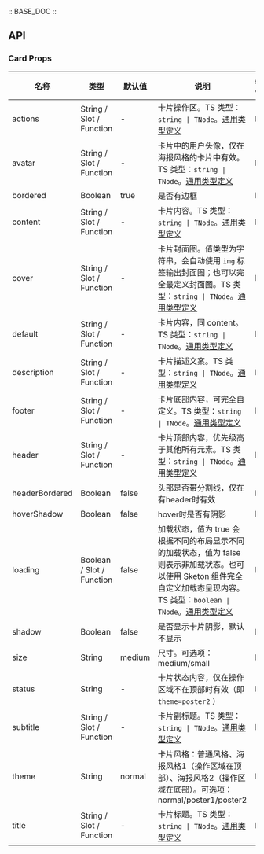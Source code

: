 :: BASE_DOC ::

## API
### Card Props

名称 | 类型 | 默认值 | 说明 | 必传
-- | -- | -- | -- | --
actions | String / Slot / Function | - | 卡片操作区。TS 类型：`string \| TNode`。[通用类型定义](https://github.com/Tencent/tdesign-vue-next/blob/develop/src/common.ts) | N
avatar | String / Slot / Function | - | 卡片中的用户头像，仅在海报风格的卡片中有效。TS 类型：`string \| TNode`。[通用类型定义](https://github.com/Tencent/tdesign-vue-next/blob/develop/src/common.ts) | N
bordered | Boolean | true | 是否有边框 | N
content | String / Slot / Function | - | 卡片内容。TS 类型：`string \| TNode`。[通用类型定义](https://github.com/Tencent/tdesign-vue-next/blob/develop/src/common.ts) | N
cover | String / Slot / Function | - | 卡片封面图。值类型为字符串，会自动使用 `img` 标签输出封面图；也可以完全最定义封面图。TS 类型：`string \| TNode`。[通用类型定义](https://github.com/Tencent/tdesign-vue-next/blob/develop/src/common.ts) | N
default | String / Slot / Function | - | 卡片内容，同 content。TS 类型：`string \| TNode`。[通用类型定义](https://github.com/Tencent/tdesign-vue-next/blob/develop/src/common.ts) | N
description | String / Slot / Function | - | 卡片描述文案。TS 类型：`string \| TNode`。[通用类型定义](https://github.com/Tencent/tdesign-vue-next/blob/develop/src/common.ts) | N
footer | String / Slot / Function | - | 卡片底部内容，可完全自定义。TS 类型：`string \| TNode`。[通用类型定义](https://github.com/Tencent/tdesign-vue-next/blob/develop/src/common.ts) | N
header | String / Slot / Function | - | 卡片顶部内容，优先级高于其他所有元素。TS 类型：`string \| TNode`。[通用类型定义](https://github.com/Tencent/tdesign-vue-next/blob/develop/src/common.ts) | N
headerBordered | Boolean | false | 头部是否带分割线，仅在有header时有效 | N
hoverShadow | Boolean | false | hover时是否有阴影 | N
loading | Boolean / Slot / Function | false | 加载状态，值为 true 会根据不同的布局显示不同的加载状态，值为 false 则表示非加载状态。也可以使用 Sketon 组件完全自定义加载态呈现内容。TS 类型：`boolean \| TNode`。[通用类型定义](https://github.com/Tencent/tdesign-vue-next/blob/develop/src/common.ts) | N
shadow | Boolean | false | 是否显示卡片阴影，默认不显示 | N
size | String | medium | 尺寸。可选项：medium/small | N
status | String | - | 卡片状态内容，仅在操作区域不在顶部时有效（即 `theme=poster2` ） | N
subtitle | String / Slot / Function | - | 卡片副标题。TS 类型：`string \| TNode`。[通用类型定义](https://github.com/Tencent/tdesign-vue-next/blob/develop/src/common.ts) | N
theme | String | normal | 卡片风格：普通风格、海报风格1（操作区域在顶部）、海报风格2（操作区域在底部）。可选项：normal/poster1/poster2 | N
title | String / Slot / Function | - | 卡片标题。TS 类型：`string \| TNode`。[通用类型定义](https://github.com/Tencent/tdesign-vue-next/blob/develop/src/common.ts) | N
